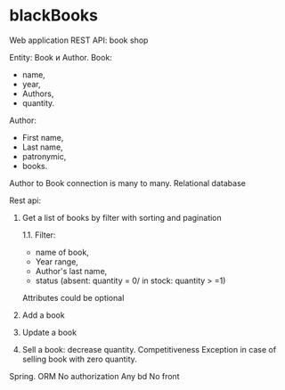 # blackBooks
Web application REST API: book shop

Entity: Book и Author. 
Book:  
  * name, 
  * year, 
  * Authors, 
  * quantity.

Author: 
  * First name, 
  * Last name,
  * patronymic, 
  * books. 

Author to Book connection is many to many. 
Relational database

Rest api: 
1. Get a list of books by filter with sorting and pagination

    1.1. Filter:
     * name of book, 
     * Year range,
     * Author's last name,
     * status (absent: quantity = 0/ in stock: quantity > =1)
    
   Attributes could be optional 
   
2. Add a book
3. Update a book
4. Sell a book: decrease quantity. Competitiveness
Exception in case of selling book with zero quantity.

Spring. 
ORM 
No authorization
Any bd
No front
